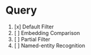 # Query
1. [x] Default Filter
2. [ ] Embedding Comparison
3. [ ] Partial Filter
4. [ ] Named-entity Recognition
